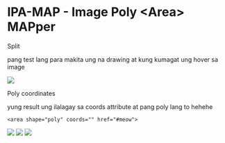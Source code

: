 # IPA-MAP - Image Poly &lt;Area&gt; MAPper

Split

pang test lang para makita ung na drawing at kung kumagat ung hover sa image
	
<img src="https://raw.githubusercontent.com/theykneel/IPA-MAP/screenshots/split.png">

Poly coordinates

yung result ung ilalagay sa coords attribute at pang poly lang to hehehe
	
	<area shape="poly" coords="" href="#meow">

<img src="https://raw.githubusercontent.com/theykneel/IPA-MAP/screenshots/select-coord-example.png">
<img src="https://raw.githubusercontent.com/theykneel/IPA-MAP/screenshots/poly-coord-result.png">
<img src="https://raw.githubusercontent.com/theykneel/IPA-MAP/screenshots/map-area-tag.png">
